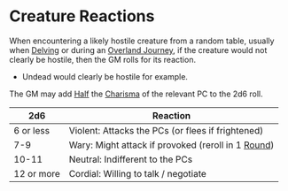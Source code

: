# Creature Reactions

When encountering a likely hostile creature from a random table, usually when [Delving](../Game%20Procedures/Delving.md) or during an [Overland Journey](../Game%20Procedures/Overland%20Journeys.md), if the creature would not clearly be hostile, then the GM rolls for its reaction.

- Undead would clearly be hostile for example.

The GM may add [Half](../Game%20Procedures/Half.md#Halving) the [Charisma](../Player%20Characters/Chosen%20Statistics/Charisma.md) of the relevant PC to the 2d6 roll.

| 2d6        | Reaction                                                                            |
| ---------- | ----------------------------------------------------------------------------------- |
| 6 or less  | Violent: Attacks the PCs (or flees if frightened)                                   |
| 7-9        | Wary: Might attack if provoked (reroll in 1 [Round](../Game%20Procedures/Round.md)) |
| 10-11      | Neutral: Indifferent to the PCs                                                     |
| 12 or more | Cordial: Willing to talk / negotiate                                                |
